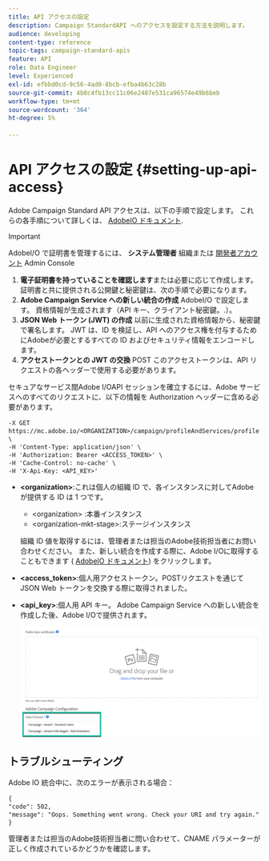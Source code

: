 ```yaml
---
title: API アクセスの設定
description: Campaign StandardAPI へのアクセスを設定する方法を説明します。
audience: developing
content-type: reference
topic-tags: campaign-standard-apis
feature: API
role: Data Engineer
level: Experienced
exl-id: efbbd0cd-9c56-4ad0-8bcb-efba4b63c28b
source-git-commit: 4b0c4fb13cc11c06e2487e531ca96574e49b6beb
workflow-type: tm+mt
source-wordcount: '364'
ht-degree: 5%

---
```


# API アクセスの設定 {#setting-up-api-access}

Adobe Campaign Standard API アクセスは、以下の手順で設定します。 これらの各手順について詳しくは、 [AdobeIO ドキュメント](https://www.adobe.io/authentication/auth-methods.html#!AdobeDocs/adobeio-auth/master/AuthenticationOverview/ServiceAccountIntegration.md).

>[!IMPORTANT]
>
>AdobeI/O で証明書を管理するには、 <b>システム管理者</b> 組織または [開発者アカウント](https://helpx.adobe.com/jp/enterprise/using/manage-developers.html)</a> Admin Console

1. **電子証明書を持っていることを確認します**&#x200B;または必要に応じて作成します。 証明書と共に提供される公開鍵と秘密鍵は、次の手順で必要になります。
1. **Adobe Campaign Service への新しい統合の作成** AdobeI/O で設定します。 資格情報が生成されます（API キー、クライアント秘密鍵。.）。
1. **JSON Web トークン (JWT) の作成** 以前に生成された資格情報から、秘密鍵で署名します。 JWT は、ID を検証し、API へのアクセス権を付与するためにAdobeが必要とするすべての ID およびセキュリティ情報をエンコードします。
1. **アクセストークンとの JWT の交換** POST このアクセストークンは、API リクエストの各ヘッダーで使用する必要があります。

セキュアなサービス間Adobe I/OAPI セッションを確立するには、Adobe サービスへのすべてのリクエストに、以下の情報を Authorization ヘッダーに含める必要があります。

```
-X GET https://mc.adobe.io/<ORGANIZATION>/campaign/profileAndServices/profile \
-H 'Content-Type: application/json' \
-H 'Authorization: Bearer <ACCESS_TOKEN>' \
-H 'Cache-Control: no-cache' \
-H 'X-Api-Key: <API_KEY>'
```

* **&lt;organization>**:これは個人の組織 ID で、各インスタンスに対してAdobeが提供する ID は 1 つです。

   * &lt;organization> :本番インスタンス
   * &lt;organization-mkt-stage>:ステージインスタンス

   組織 ID 値を取得するには、管理者または担当のAdobe技術担当者にお問い合わせください。 また、新しい統合を作成する際に、Adobe I/Oに取得することもできます ( <a href="https://developer.adobe.com/developer-console/docs/guides/authentication/">AdobeIO ドキュメント</a>) をクリックします。

* **&lt;access_token>**:個人用アクセストークン。POSTリクエストを通じて JSON Web トークンを交換する際に取得されました。

* **&lt;api_key>**:個人用 API キー。 Adobe Campaign Service への新しい統合を作成した後、Adobe I/Oで提供されます。

   ![代替テキスト](assets/tenant.png)

## トラブルシューティング

Adobe IO 統合中に、次のエラーが表示される場合：

```
{ 
"code": 502, 
"message": "Oops. Something went wrong. Check your URI and try again." 
}
```


管理者または担当のAdobe技術担当者に問い合わせて、CNAME パラメーターが正しく作成されているかどうかを確認します。
